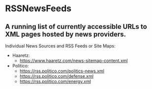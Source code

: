 # RSSNewsFeeds
A running list of currently accessible URLs to XML pages hosted by news providers.
----
Individual News Sources and RSS Feeds or Site Maps:
- Haaretz:
    - https://www.haaretz.com/news-sitemap-content.xml
- Politico:
    - https://rss.politico.com/politics-news.xml
    - https://rss.politico.com/defense.xml
    - https://rss.politico.com/energy.xml 
